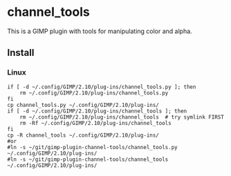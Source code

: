 # channel_tools
This is a GIMP plugin with tools for manipulating color and alpha.

## Install
### Linux
```
if [ -d ~/.config/GIMP/2.10/plug-ins/channel_tools.py ]; then
    rm ~/.config/GIMP/2.10/plug-ins/channel_tools.py
fi
cp channel_tools.py ~/.config/GIMP/2.10/plug-ins/
if [ -d ~/.config/GIMP/2.10/plug-ins/channel_tools ]; then
    rm ~/.config/GIMP/2.10/plug-ins/channel_tools  # try symlink FIRST
    rm -Rf ~/.config/GIMP/2.10/plug-ins/channel_tools
fi
cp -R channel_tools ~/.config/GIMP/2.10/plug-ins/
#or
#ln -s ~/git/gimp-plugin-channel-tools/channel_tools.py ~/.config/GIMP/2.10/plug-ins/
#ln -s ~/git/gimp-plugin-channel-tools/channel_tools ~/.config/GIMP/2.10/plug-ins/
```
